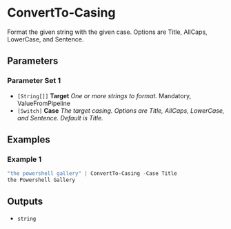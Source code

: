 # ConvertTo-Casing

Format the given string with the given case. Options are Title, AllCaps, LowerCase, and Sentence.

## Parameters

### Parameter Set 1

- `[String[]]` **Target** _One or more strings to format._ Mandatory, ValueFromPipeline
- `[Switch]` **Case** _The target casing. Options are Title, AllCaps, LowerCase, and Sentence. Default is Title._ 

## Examples

### Example 1



```powershell
"the powershell gallery" | ConvertTo-Casing -Case Title
the Powershell Gallery
```

## Outputs

- `string`
